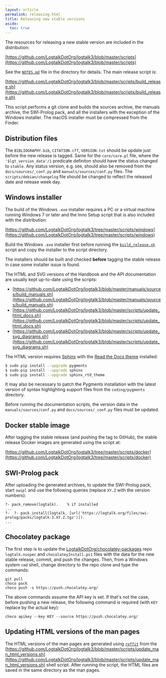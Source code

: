 ```yaml
---
layout: article
permalink: releasing.html
title: Releasing new stable versions
aside:
  toc: true
---
```


The resources for releasing a new stable version are included in the
distribution:

[https://github.com/LogtalkDotOrg/logtalk3/blob/master/scripts](https://github.com/LogtalkDotOrg/logtalk3/blob/master/scripts)

See the [`NOTES.md`](https://github.com/LogtalkDotOrg/logtalk3/blob/master/scripts/NOTES.md)
file in the directory for details. The main release script is:

[https://github.com/LogtalkDotOrg/logtalk3/blob/master/scripts/build_release.sh](https://github.com/LogtalkDotOrg/logtalk3/blob/master/scripts/build_release.sh)

This script performs a git clone and builds the sources archive, the manuals archive, the SWI-Prolog pack, and all the installers with the exception of the Windows installer. The macOS installer must be compressed from the Finder.

## Distribution files

The `BIBLIOGRAPHY.bib`, `CITATION.cff`, `VERSION.txt` should be update just before the new release is tagged. Same for the `core/core.pl` file, where the `'$lgt_version_data'/1` predicate definiton should have the status changed to `stable`. Any status version, e.g. `b04`, should also be removed from the `docs/sources/_conf.py` and `manuals/sources/conf.py` files. The `scripts/debian/changelog` file should be changed to reflect the released date and release week day.

## Windows installer

The build of the Windows `.exe` installer requires a PC or a virtual machine running Windows 7 or later and the Inno Setup script that is also included with the distribution:

[https://github.com/LogtalkDotOrg/logtalk3/tree/master/scripts/windows](https://github.com/LogtalkDotOrg/logtalk3/tree/master/scripts/windows)

Build the Windows `.exe` installer first before running the
[`build_release.sh`](https://github.com/LogtalkDotOrg/logtalk3/blob/master/scripts/build_release.sh)
script and copy the installer to the script directory.

The installers should be built and checked **before** tagging the stable
release in case some installer issue is found.

The HTML and SVG versions of the Handbook and the API documentation are usually kept
up-to-date using the scripts:

- [https://github.com/LogtalkDotOrg/logtalk3/blob/master/manuals/sources/build_manuals.sh](https://github.com/LogtalkDotOrg/logtalk3/blob/master/manuals/sources/build_manuals.sh)
- [https://github.com/LogtalkDotOrg/logtalk3/blob/master/scripts/update_html_docs.sh](https://github.com/LogtalkDotOrg/logtalk3/blob/master/scripts/update_html_docs.sh)
- [https://github.com/LogtalkDotOrg/logtalk3/blob/master/scripts/update_svg_diagrams.sh](https://github.com/LogtalkDotOrg/logtalk3/blob/master/scripts/update_svg_diagrams.sh)

The HTML version requires [Sphinx](http://sphinx-doc.org/) with the
[Read the Docs theme](https://github.com/rtfd/sphinx_rtd_theme) installed:

```bash
$ sudo pip install --upgrade pygments
$ sudo pip install --upgrade sphinx
$ sudo pip install --upgrade sphinx_rtd_theme
```

It may also be necessary to patch the Pygments installation with the latest version of syntax highlighting support files from the `coding/pygments` directory.

Before running the documentation scripts, the version data in the `manuals/sources/conf.py` and `docs/sources/_conf.py` files must be updated.

## Docker stable image

After tagging the stable release (and pushing the tag to GitHub), the stable release Docker images are generated using the script at:

[https://github.com/LogtalkDotOrg/logtalk3/tree/master/scripts/docker](https://github.com/LogtalkDotOrg/logtalk3/tree/master/scripts/docker)

## SWI-Prolog pack

After uploading the generated archives, to update the SWI-Prolog pack, start `swipl` and use the following queries (replace `XY.Z` with the version numbers):

```logtalk
?- pack_remove(logtalk).    % if installed
...
?-  ?- pack_install(logtalk, [url('https://logtalk.org/files/swi-prolog/packs/logtalk-3.XY.Z.tgz')]).
...
```

## Chocolatey package

The first step is to update the [LogtalkDotOrg/chocolatey-packages](https://github.com/LogtalkDotOrg/chocolatey-packages) repo `logtalk.nuspec` and `chocolateyInstall.ps1` files with the data for the new stable release, commit, and push the changes. Then, from a Windows system `cmd` shell, change directory to the repo clone and type the commands:

```text
git pull
choco pack
choco push -s https://push.chocolatey.org/
```

The above commands assume the API key is set. If that's not the case, before pushing a new release, the following command is required (with `KEY` replace by the actual key):

```
choco apikey --key KEY --source https://push.chocolatey.org/
```

## Updating HTML versions of the man pages

The HTML versions of the man pages are generated using [`roffit`](https://github.com/bagder/roffit) from the [https://github.com/LogtalkDotOrg/logtalk3/blob/master/scripts/update_man_html_versions.sh](https://github.com/LogtalkDotOrg/logtalk3/blob/master/scripts/update_man_html_versions.sh)
shell script. After running the script, the HTML files are saved in the same directory as the man pages.
